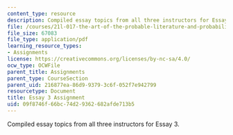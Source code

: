 ```yaml
---
content_type: resource
description: Compiled essay topics from all three instructors for Essay 3.
file: /courses/21l-017-the-art-of-the-probable-literature-and-probability-spring-2008/09f8746f66bc74d29362682afde713b5_essay3_compiled.pdf
file_size: 67083
file_type: application/pdf
learning_resource_types:
- Assignments
license: https://creativecommons.org/licenses/by-nc-sa/4.0/
ocw_type: OCWFile
parent_title: Assignments
parent_type: CourseSection
parent_uid: 216877ea-86d9-9379-3c6f-052f7e942799
resourcetype: Document
title: Essay 3 Assignment
uid: 09f8746f-66bc-74d2-9362-682afde713b5
---
```

Compiled essay topics from all three instructors for Essay 3.